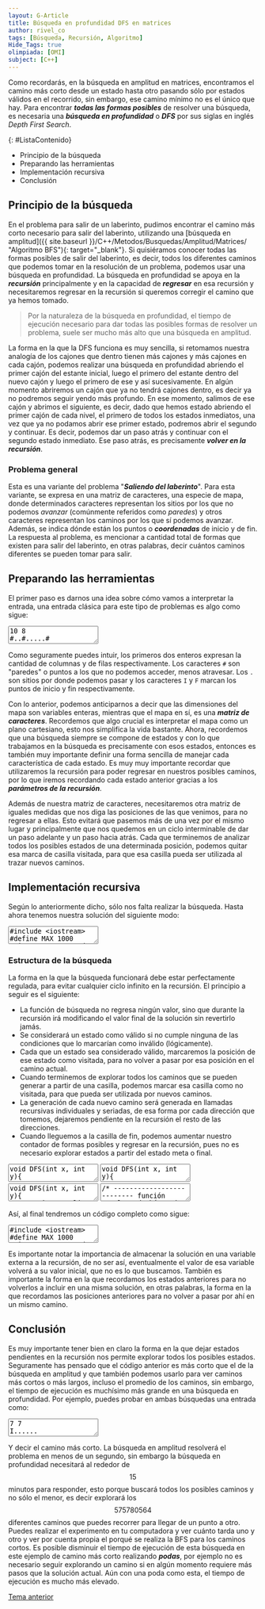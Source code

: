 ```yaml
---
layout: G-Article
title: Búsqueda en profundidad DFS en matrices
author: rivel_co
tags: [Búsqueda, Recursión, Algoritmo]
Hide_Tags: true
olimpiada: [OMI]
subject: [C++]
---
```


Como recordarás, en la búsqueda en amplitud en matrices, encontramos el camino más corto desde un estado hasta otro pasando sólo por estados válidos en el recorrido, sin embargo, ese camino mínimo no es el único que hay. Para encontrar ***todas las formas posibles*** de resolver una búsqueda, es necesaria una ***búsqueda en profundidad*** o ***DFS*** por sus siglas en inglés *Depth First Search*.

{: #ListaContenido}
- Principio de la búsqueda
- Preparando las herramientas
- Implementación recursiva
- Conclusión

## Principio de la búsqueda

En el problema para salir de un laberinto, pudimos encontrar el camino más corto necesario para salir del laberinto, utilizando una [búsqueda en amplitud]({{ site.baseurl }}/C++/Metodos/Busquedas/Amplitud/Matrices/ "Algoritmo BFS"){: target="_blank"}. Si quisiéramos conocer todas las formas posibles de salir del laberinto, es decir, todos los diferentes caminos que podemos tomar en la resolución de un problema, podemos usar una búsqueda en profundidad. La búsqueda en profundidad se apoya en la ***recursión*** principalmente y en la capacidad de ***regresar*** en esa recursión y necesitaremos regresar en la recursión si queremos corregir el camino que ya hemos tomado.

> Por la naturaleza de la búsqueda en profundidad, el tiempo de ejecución necesario para dar todas las posibles formas de resolver un problema, suele ser mucho más alto que una búsqueda en amplitud.

La forma en la que la DFS funciona es muy sencilla, si retomamos nuestra analogía de los cajones que dentro tienen más cajones y más cajones en cada cajón, podemos realizar una búsqueda en profundidad abriendo el primer cajón del estante inicial, luego el primero del estante dentro del nuevo cajón y luego el primero de ese y así sucesivamente. En algún momento abriremos un cajón que ya no tendrá cajones dentro, es decir ya no podremos seguir yendo más profundo. En ese momento, salimos de ese cajón y abrimos el siguiente, es decir, dado que hemos estado abriendo el primer cajón de cada nivel, el primero de todos los estados inmediatos, una vez que ya no podamos abrir ese primer estado, podremos abrir el segundo y continuar. Es decir, podemos dar un paso atrás y continuar con el segundo estado inmediato. Ese paso atrás, es precisamente ***volver en la recursión***.

### Problema general

Esta es una variante del problema "***Saliendo del laberinto***". Para esta variante, se expresa en una matriz de caracteres, una especie de mapa, donde determinados caracteres representan los sitios por los que no podemos *avanzar* (comúnmente referidos como *paredes*) y otros caracteres representan los caminos por los que sí podemos avanzar. Además, se indica dónde están los puntos o ***coordenadas*** de inicio y de fin. La respuesta al problema, es mencionar a cantidad total de formas que existen para salir del laberinto, en otras palabras, decir cuántos caminos diferentes se pueden tomar para salir.

## Preparando las herramientas

El primer paso es darnos una idea sobre cómo vamos a interpretar la entrada, una entrada clásica para este tipo de problemas es algo como sigue:

<textarea class="output">
10 8
#..#.....#
#.I.####..
#.........
..#..#.#.#
.##..#.F.#
..#......#
..###...#.
..#....##.</textarea>

Como seguramente puedes intuir, los primeros dos enteros expresan la cantidad de columnas y de filas respectivamente. Los caracteres `#` son "paredes" o puntos a los que no podemos acceder, menos atravesar. Los `.` son sitios por donde podemos pasar y los caracteres `I` y `F` marcan los puntos de inicio y fin respectivamente.

Con lo anterior, podemos anticiparnos a decir que las dimensiones del mapa son variables enteras, mientras que el mapa en sí, es una ***matriz de caracteres***. Recordemos que algo crucial es interpretar el mapa como un plano cartesiano, esto nos simplifica la vida bastante. Ahora, recordemos que una búsqueda siempre se compone de estados y con lo que trabajamos en la búsqueda es precisamente con esos estados, entonces es también muy importante definir una forma sencilla de manejar cada característica de cada estado. Es muy muy importante recordar que utilizaremos la recursión para poder regresar en nuestros posibles caminos, por lo que iremos recordando cada estado anterior gracias a los ***parámetros de la recursión***.

Además de nuestra matriz de caracteres, necesitaremos otra matriz de iguales medidas que nos diga las posiciones de las que venimos, para no regresar a ellas. Esto evitará que pasemos más de una vez por el mismo lugar y principalmente que nos quedemos en un ciclo interminable de dar un paso adelante y un paso hacia atrás. Cada que terminemos de analizar todos los posibles estados de una determinada posición, podemos quitar esa marca de casilla visitada, para que esa casilla pueda ser utilizada al trazar nuevos caminos.

## Implementación recursiva

Según lo anteriormente dicho, sólo nos falta realizar la búsqueda. Hasta ahora tenemos nuestra solución del siguiente modo:

<textarea class="cpp">
#include &lt;iostream&gt;
#define MAX 1000
using namespace std;

char mapa[MAX][MAX];            // Mapa
bool visi[MAX][MAX];            // Posiciones temporalmente visitadas
int filas, columnas;            // Dimensiones del mapa
int formas;                     // Número de formas posibles

int main(){
    int iniciox,    // Inicio en x
        inicioy;    // Inicio en y

    cin >> columnas >> filas;

    /* ------- Leemos el tablero ---------*/
    for (int i=0; i<filas; i++){
        for (int j=0; j<columnas; j++){
            cin >> mapa[j][i];
            if (mapa[j][i] == 'I'){     // 'I' como indicador de inicio
                iniciox = j;    // Coordenada de inicio en x
                inicioy = i;    // Coordenada de inicio en y
            }
        }
    }

    // Aquí realizamos la búsqueda en profundidad

    cout << "Formas de salir: "<< formas << '\n';   // Mostramos el número total de formas
    
    return 0;
}</textarea>

### Estructura de la búsqueda

La forma en la que la búsqueda funcionará debe estar perfectamente regulada, para evitar cualquier ciclo infinito en la recursión. El principio a seguir es el siguiente:

- La función de búsqueda no regresa ningún valor, sino que durante la recursión irá modificando el valor final de la solución sin revertirlo jamás.
- Se considerará un estado como válido si no cumple ninguna de las condiciones que lo marcarían como inválido (<span>lógicamente</span>).
- Cada que un estado sea considerado válido, marcaremos la posición de ese estado como visitada, para no volver a pasar por esa posición en el camino actual.
- Cuando terminemos de explorar todos los caminos que se pueden generar a partir de una casilla, podemos marcar esa casilla como no visitada, para que pueda ser utilizada por nuevos caminos.
- La generación de cada nuevo camino será generada en llamadas recursivas individuales y seriadas, de esa forma por cada dirección que tomemos, dejaremos pendiente en la recursión el resto de las direcciones.
- Cuando lleguemos a la casilla de fin, podemos aumentar nuestro contador de formas posibles y regresar en la recursión, pues no es necesario explorar estados a partir del estado meta o final.

<textarea class="cpp">
void DFS(int x, int y){
    /* ----------- Creación de los posibles estados ----------- */
    DFS(x+1, y);                // Probamos avanzando hacia la derecha
    DFS(x, y+1);                // Probamos avanzando hacia abajo
    DFS(x-1, y);                // Probamos avanzando hacia la izquierda
    DFS(x, y-1);                // Probamos avanzando hacia arriba    

    /* De esta forma, cada que generamos una nueva posición, dejamos en espera continuar 
       con las otras tres posibles posiciones. */
    return;
}</textarea>

<textarea class="cpp">
void DFS(int x, int y){
    /* ------------ Determinación de un estado válido ------------ */
    // Si nos salimos de los límites o si es una casilla no válida o es la casilla de la que venimos
    if (x < 0 || y < 0 || x >= columnas || y >= filas || mapa[x][y] == '#' || visi[x][y]){
        return;                 // No continuamos buscando en esta casilla y regresamos
    }

    // Si hemos llegado hasta este punto es porque el estado actual dado por x,y es válido

    DFS(x+1, y);                // Probamos avanzando hacia la derecha
    DFS(x, y+1);                // Probamos avanzando hacia abajo
    DFS(x-1, y);                // Probamos avanzando hacia la izquierda
    DFS(x, y-1);                // Probamos avanzando hacia arriba    
    return;
}</textarea>

<textarea class="cpp">
void DFS(int x, int y){
    // Si nos salimos de los límites o si es una casilla no válida o es la casilla de la que venimos
    if (x < 0 || y < 0 || x >= columnas || y >= filas || mapa[x][y] == '#' || visi[x][y]){
        return;                 // No continuamos buscando en esta casilla y regresamos
    }
    
    visi[x][y] = true;          // Marcamos como temporalmente visitada la casilla actual
    
    DFS(x+1, y);                // Probamos avanzando hacia la derecha
    DFS(x, y+1);                // Probamos avanzando hacia abajo
    DFS(x-1, y);                // Probamos avanzando hacia la izquierda
    DFS(x, y-1);                // Probamos avanzando hacia arriba
    
    // Cuando hemos terminado de revisar todo una casilla en todas direcciones
    visi[x][y] = false;         // quitamos su marca temporal de visitado
    
    return;
}</textarea>

<textarea class="cpp">
/* -------------------------- función completa de búsqueda -------------------------- */
void DFS(int x, int y){
    // Si nos salimos de los límites o si es una casilla no válida o es la casilla de la que venimos
    if (x < 0 || y < 0 || x >= columnas || y >= filas || mapa[x][y] == '#' || visi[x][y]){
        return;                 // No continuamos buscando en esta casilla y regresamos
    }
    
    if (mapa[x][y] == 'F'){     // Si hemos llegado a la casilla de fin
        formas++;               // Aumentamos la cantidad de formas posibles 
        return;                 // y regresamos
    }
    
    visi[x][y] = true;          // Marcamos como temporalmente visitada la casilla actual
    
    DFS(x+1, y);                // Probamos avanzando hacia la derecha
    DFS(x, y+1);                // Probamos avanzando hacia abajo
    DFS(x-1, y);                // Probamos avanzando hacia la izquierda
    DFS(x, y-1);                // Probamos avanzando hacia arriba
    
    // Cuando hemos terminado de revisar todo una casilla en todas direcciones
    visi[x][y] = false;         // quitamos su marca temporal de visitado
    
    return;
}</textarea>

Así, al final tendremos un código completo como sigue:

<textarea class="cpp">
#include &lt;iostream&gt;
#define MAX 1000
using namespace std;

char mapa[MAX][MAX];            // Mapa
bool visi[MAX][MAX];            // Posiciones temporalmente visitadas
int filas, columnas;            // Dimensiones del mapa
int formas;                     // Número de formas posibles

void DFS(int x, int y){
    // Si nos salimos de los límites o si es una casilla no válida o es la casilla de la que venimos
    if (x < 0 || y < 0 || x >= columnas || y >= filas || mapa[x][y] == '#' || visi[x][y]){
        return;                 // No continuamos buscando en esta casilla y regresamos
    }
    
    if (mapa[x][y] == 'F'){     // Si hemos llegado a la casilla de fin
        formas++;               // Aumentamos la cantidad de formas posibles 
        return;                 // y regresamos
    }
    
    visi[x][y] = true;          // Marcamos como temporalmente visitada la casilla actual
    
    DFS(x+1, y);                // Probamos avanzando hacia la derecha
    DFS(x, y+1);                // Probamos avanzando hacia abajo
    DFS(x-1, y);                // Probamos avanzando hacia la izquierda
    DFS(x, y-1);                // Probamos avanzando hacia arriba
    
    // Cuando hemos terminado de revisar todo una casilla en todas direcciones
    visi[x][y] = false;         // quitamos su marca temporal de visitado
    
    return;
}

int main(){
    int iniciox,    // Inicio en x
        inicioy;    // Inicio en y

    cin >> columnas >> filas;

    /* ------- Leemos el tablero ---------*/
    for (int i=0; i<filas; i++){
        for (int j=0; j<columnas; j++){
            cin >> mapa[j][i];
            if (mapa[j][i] == 'I'){     // 'I' como indicador de inicio
                iniciox = j;    // Coordenada de inicio en x
                inicioy = i;    // Coordenada de inicio en y
            }
        }
    }

    DFS(iniciox, inicioy);      // Realizamos la búsqueda en profundidad

    cout << "Formas de salir: "<< formas << '\n';   // Mostramos el número total de formas
    
    return 0;
}</textarea>

Es importante notar la importancia de almacenar la solución en una variable externa a la recursión, de no ser así, eventualmente el valor de esa variable volverá a su valor inicial, que no es lo que buscamos. También es importante la forma en la que recordamos los estados anteriores para no volverlos a incluir en una misma solución, en otras palabras, la forma en la que recordamos las posiciones anteriores para no volver a pasar por ahí en un mismo camino.

## Conclusión

Es muy importante tener bien en claro la forma en la que dejar estados pendientes en la recursión nos permite explorar todos los posibles estados. Seguramente has pensado que el código anterior es más corto que el de la búsqueda en amplitud y que también podemos usarlo para ver caminos más cortos o más largos, incluso el promedio de los caminos, sin embargo, el tiempo de ejecución es muchísimo más grande en una búsqueda en profundidad. Por ejemplo, puedes probar en ambas búsquedas una entrada como:

<textarea class="output">
7 7
I......
.......
.......
.......
.......
.......
......F</textarea>

Y decir el camino más corto. La búsqueda en amplitud resolverá el problema en menos de un segundo, sin embargo la búsqueda en profundidad necesitará al rededor de $$ 15 $$ minutos para responder, esto porque buscará todos los posibles caminos y no sólo el menor, es decir explorará los $$575780564$$ diferentes caminos que puedes recorrer para llegar de un punto a otro. Puedes realizar el experimento en tu computadora y ver cuánto tarda uno y otro y ver por cuenta propia el porqué se realiza la BFS para los caminos cortos. Es posible disminuir el tiempo de ejecución de esta búsqueda en este ejemplo de camino más corto realizando ***podas***, por ejemplo no es necesario seguir explorando un camino si en algún momento requiere más pasos que la solución actual. Aún con una poda como esta, el tiempo de ejecución es mucho más elevado.

<div class="Nav">
    <a href="{{ site.baseurl }}/C++/Metodos/Busquedas/Amplitud/Matrices/" title="Busqueda en amplitud &vert; #iP Code">Tema anterior</a>
</div>